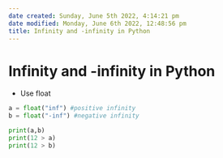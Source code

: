 ```yaml
---
date created: Sunday, June 5th 2022, 4:14:21 pm
date modified: Monday, June 6th 2022, 12:48:56 pm
title: Infinity and -infinity in Python
---
```


# Infinity and -infinity in Python

- Use float

```python
a = float("inf") #positive infinity
b = float("-inf") #negative infinity

print(a,b)
print(12 > a)
print(12 > b)
```
